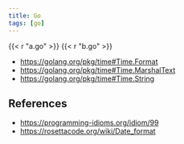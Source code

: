 ```yaml
---
title: Go
tags: [go]
---
```


{{< r "a.go" >}}
{{< r "b.go" >}}

- <https://golang.org/pkg/time#Time.Format>
- <https://golang.org/pkg/time#Time.MarshalText>
- <https://golang.org/pkg/time#Time.String>

## References

- <https://programming-idioms.org/idiom/99>
- <https://rosettacode.org/wiki/Date_format>
